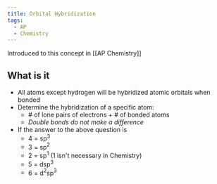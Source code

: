 ```yaml
---
title: Orbital Hybridization
tags:
  - AP
  - Chemistry
---
```

Introduced to this concept in [[AP Chemistry]]

## What is it

- All atoms except hydrogen will be hybridized atomic orbitals when bonded
- Determine the hybridization of a specific atom:
	- \# of lone pairs of electrons + \# of bonded atoms
	- *Double bonds do not make a difference*
- If the answer to the above question is
	- 4 = sp$^3$
	- 3 = sp$^2$
	- 2 = sp$^1$ (1 isn't necessary in Chemistry)
	- 5 = dsp$^3$
	- 6 = d$^2$sp$^3$ 



